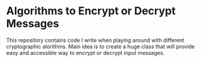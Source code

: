 # Algorithms to Encrypt or Decrypt Messages
This repository contains code I write when playing around with different cryptographic alorithms. Main idea is to create a huge class that will provide easy
and accessible way to encrypt or decrypt input messages.

